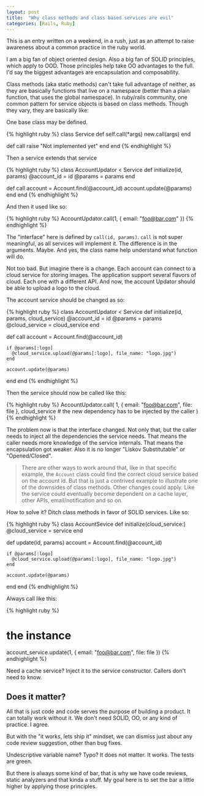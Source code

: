 ```yaml
---
layout: post
title:  "Why class methods and class based services are evil"
categories: [Rails, Ruby]
---
```


This is an entry written on a weekend, in a rush, just as an attempt to raise awareness about a common practice in the ruby world.

I am a big fan of object oriented design. Also a big fan of SOLID principles, which apply to OOD. Those principles help take OO advantages to the full. I'd say the biggest advantages are encapsulation and composability.

Class methods (aka static methods) can't take full advantage of neither, as they are basically functions that live on a namespace (better than a plain function, that uses the global namespace). In ruby/rails community, one common pattern for service objects is based on class methods. Though they vary, they are basically like:


One base class may be defined.

{% highlight ruby %}
class Service
  def self.call(*args)
    new.call(args)
  end

  def call
    raise "Not implemented yet"
  end
end
{% endhighlight %}

Then a service extends that service

{% highlight ruby %}
class AccountUpdator < Service
  def initialize(id, params)
    @account_id = id
    @params = params
  end

  def call
    account = Account.find(@account_id)
    account.update(@params)
  end
end
{% endhighlight %}

And then it used like so:

{% highlight ruby %}
AccountUpdator.call(1, { email: "foo@bar.com" })
{% endhighlight %}

The "interface" here is defined by `call(id, params)`. `call` is not super meaningful, as all services will implement it. The difference is in the arguments. Maybe. And yes, the class name help understand what function will do.

Not too bad. But imagine there is a change. Each account can connect to a cloud service for storing images. The application support several flavors of cloud. Each one with a different API. And now, the account Updator should be able to upload a logo to the cloud.


The account service should be changed as so:


{% highlight ruby %}
class AccountUpdator < Service
  def initialize(id, params, cloud_service)
    @account_id = id
    @params = params
    @cloud_service = cloud_service
  end

  def call
    account = Account.find(@account_id)

    if @params[:logo]
      @cloud_service.upload(@params[:logo], file_name: "logo.jpg")
    end

    account.update(@params)
  end
end
{% endhighlight %}

Then the service should now be called like this:

{% highlight ruby %}
AccountUpdator.call(
  1,
  { email: "foo@bar.com", file: file },
  cloud_service # the new dependency has to be injected by the caller
)
{% endhighlight %}

The problem now is that the interface changed. Not only that, but the caller needs to inject all the dependencies the service needs. That means the caller needs more knowledge of the service internals. That means the encapsulation got weaker. Also it is no longer "Liskov Substitutable" or "Opened/Closed".

> There are other ways to work around that, like in that specific example, the `Account` class could find the correct cloud service based on the account id. But that is just a contrived example to illustrate one of the downsides of class methods. Other changes could apply. Like the service could eventually become dependent on a cache layer, other APIs, email/notification and so on.

How to solve it? Ditch class methods in favor of SOLID services. Like so:

{% highlight ruby %}
class AccountSevice
  def initialize(cloud_service:)
    @cloud_service = service
  end

  def update(id, params)
    account = Account.find(@account_id)

    if @params[:logo]
      @cloud_service.upload(@params[:logo], file_name: "logo.jpg")
    end

    account.update(@params)
  end
end
{% endhighlight %}

Always call like this:

{% highlight ruby %}
# the instance
account_service.update(1, { email: "foo@bar.com", file: file })
{% endhighlight %}

Need a cache service? Inject it to the service constructor. Callers don't need to know.



## Does it matter?

All that is just code and code serves the purpose of building a product. It can
totally work without it. We don't need SOLID, OO, or any kind of practice. I agree.

But with the "it works, lets ship it" mindset, we can dismiss just about any
code review suggestion, other than bug fixes.

Undescriptive variable name? Typo? It does not matter. It works. The tests are green.

But there is always some kind of bar, that is why we have code reviews, static
analyzers and that kinda a stuff. My goal here is to set the bar a little
higher by applying those principles.

